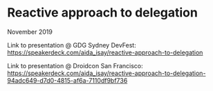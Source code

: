 # Reactive approach to delegation
November 2019

Link to presentation @ GDG Sydney DevFest: https://speakerdeck.com/aida_isay/reactive-approach-to-delegation

Link to presentation @ Droidcon San Francisco: https://speakerdeck.com/aida_isay/reactive-approach-to-delegation-94adc649-d7d0-4815-af6a-7110df9bf736





